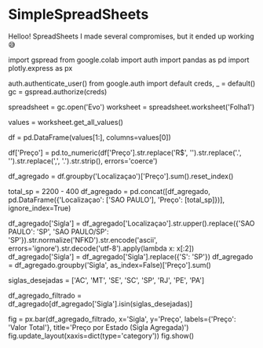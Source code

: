 # SimpleSpreadSheets
Helloo!
SpreadSheets
I made several compromises, but it ended up working 😅

import gspread
from google.colab import auth
import pandas as pd
import plotly.express as px

auth.authenticate_user()
from google.auth import default
creds, _ = default()
gc = gspread.authorize(creds)

spreadsheet = gc.open('Evo')
worksheet = spreadsheet.worksheet('Folha1')

values = worksheet.get_all_values()

df = pd.DataFrame(values[1:], columns=values[0])

df['Preço'] = pd.to_numeric(df['Preço'].str.replace('R\$', '').str.replace('.', '').str.replace(',', '.').str.strip(), errors='coerce')

df_agregado = df.groupby('Localizaçao')['Preço'].sum().reset_index()

total_sp = 2200 - 400
df_agregado = pd.concat([df_agregado, pd.DataFrame({'Localizaçao': ['SAO PAULO'], 'Preço': [total_sp]})], ignore_index=True)

df_agregado['Sigla'] = df_agregado['Localizaçao'].str.upper().replace({'SAO PAULO': 'SP', 'SAO PAULO/SP': 'SP'}).str.normalize('NFKD').str.encode('ascii', errors='ignore').str.decode('utf-8').apply(lambda x: x[:2])
df_agregado['Sigla'] = df_agregado['Sigla'].replace({'S': 'SP'})
df_agregado = df_agregado.groupby('Sigla', as_index=False)['Preço'].sum()

siglas_desejadas = ['AC', 'MT', 'SE', 'SC', 'SP', 'RJ', 'PE', 'PA']

df_agregado_filtrado = df_agregado[df_agregado['Sigla'].isin(siglas_desejadas)]

fig = px.bar(df_agregado_filtrado, x='Sigla', y='Preço', labels={'Preço': 'Valor Total'}, title='Preço por Estado (Sigla Agregada)')
fig.update_layout(xaxis=dict(type='category'))
fig.show()
